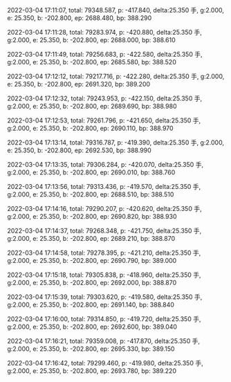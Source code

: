 2022-03-04 17:11:07, total: 79348.587, p: -417.840, delta:25.350 手, g:2.000, e: 25.350, b: -202.800, ep: 2688.480, bp: 388.290

2022-03-04 17:11:28, total: 79283.974, p: -420.880, delta:25.350 手, g:2.000, e: 25.350, b: -202.800, ep: 2688.000, bp: 388.610

2022-03-04 17:11:49, total: 79256.683, p: -422.580, delta:25.350 手, g:2.000, e: 25.350, b: -202.800, ep: 2685.580, bp: 388.520

2022-03-04 17:12:12, total: 79217.716, p: -422.280, delta:25.350 手, g:2.000, e: 25.350, b: -202.800, ep: 2691.320, bp: 389.200

2022-03-04 17:12:32, total: 79243.953, p: -422.150, delta:25.350 手, g:2.000, e: 25.350, b: -202.800, ep: 2689.690, bp: 388.980

2022-03-04 17:12:53, total: 79261.796, p: -421.650, delta:25.350 手, g:2.000, e: 25.350, b: -202.800, ep: 2690.110, bp: 388.970

2022-03-04 17:13:14, total: 79316.787, p: -419.390, delta:25.350 手, g:2.000, e: 25.350, b: -202.800, ep: 2692.530, bp: 388.990

2022-03-04 17:13:35, total: 79306.284, p: -420.070, delta:25.350 手, g:2.000, e: 25.350, b: -202.800, ep: 2690.010, bp: 388.760

2022-03-04 17:13:56, total: 79313.436, p: -419.570, delta:25.350 手, g:2.000, e: 25.350, b: -202.800, ep: 2688.510, bp: 388.510

2022-03-04 17:14:16, total: 79290.207, p: -420.620, delta:25.350 手, g:2.000, e: 25.350, b: -202.800, ep: 2690.820, bp: 388.930

2022-03-04 17:14:37, total: 79268.348, p: -421.750, delta:25.350 手, g:2.000, e: 25.350, b: -202.800, ep: 2689.210, bp: 388.870

2022-03-04 17:14:58, total: 79278.395, p: -421.210, delta:25.350 手, g:2.000, e: 25.350, b: -202.800, ep: 2690.790, bp: 389.000

2022-03-04 17:15:18, total: 79305.838, p: -418.960, delta:25.350 手, g:2.000, e: 25.350, b: -202.800, ep: 2692.000, bp: 388.870

2022-03-04 17:15:39, total: 79303.620, p: -419.580, delta:25.350 手, g:2.000, e: 25.350, b: -202.800, ep: 2691.140, bp: 388.840

2022-03-04 17:16:00, total: 79314.850, p: -419.720, delta:25.350 手, g:2.000, e: 25.350, b: -202.800, ep: 2692.600, bp: 389.040

2022-03-04 17:16:21, total: 79359.008, p: -417.870, delta:25.350 手, g:2.000, e: 25.350, b: -202.800, ep: 2695.330, bp: 389.150

2022-03-04 17:16:42, total: 79299.460, p: -419.980, delta:25.350 手, g:2.000, e: 25.350, b: -202.800, ep: 2693.780, bp: 389.220